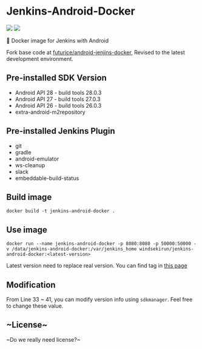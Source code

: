 # Jenkins-Android-Docker
[![](https://images.microbadger.com/badges/image/windsekirun/jenkins-android-docker.svg)](https://microbadger.com/images/windsekirun/jenkins-android-docker "Get your own image badge on microbadger.com") [![](https://images.microbadger.com/badges/version/windsekirun/jenkins-android-docker.svg)](https://microbadger.com/images/windsekirun/jenkins-android-docker "Get your own version badge on microbadger.com") 

🐳 Docker image for Jenkins with Android

Fork base code at [futurice/android-jenjins-docker](https://github.com/futurice/android-jenkins-docker), Revised to the latest development environment.

## Pre-installed SDK Version

 * Android API 28 - build tools 28.0.3
 * Android API 27 - build tools 27.0.3
 * Android API 26 - build tools 26.0.3
 * extra-android-m2repository
 
## Pre-installed Jenkins Plugin
 
  * git
  * gradle
  * android-emulator
  * ws-cleanup
  * slack
  * embeddable-build-status
  
## Build image
```docker build -t jenkins-android-docker .```

## Use image
```docker run --name jenkins-android-docker -p 8080:8080 -p 50000:50000 -v /data/jenkins-android-docker:/var/jenkins_home windsekirun/jenkins-android-docker:<latest-version>```

Latest version need to replace real version. You can find tag in [this page](https://hub.docker.com/r/windsekirun/jenkins-android-docker/tags)
 
## Modification
 From Line 33 ~ 41, you can modify version info using `sdkmanager`. Feel free to change these value.
 
## ~License~
 ~Do we really need license?~
